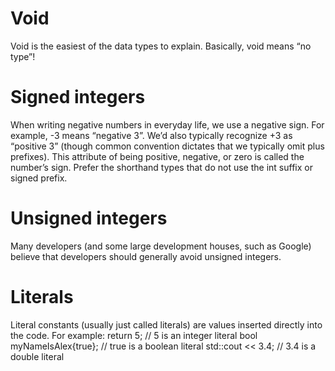 # Void
Void is the easiest of the data types to explain. Basically, void means “no type”!

# Signed integers
When writing negative numbers in everyday life, we use a negative sign. For example, -3 means “negative 3”. We’d also typically recognize +3 as “positive 3” (though common convention dictates that we typically omit plus prefixes). This attribute of being positive, negative, or zero is called the number’s sign.
Prefer the shorthand types that do not use the int suffix or signed prefix.

# Unsigned integers
Many developers (and some large development houses, such as Google) believe that developers should generally avoid unsigned integers.

# Literals
Literal constants (usually just called literals) are values inserted directly into the code. For example:
return 5;                // 5 is an integer literal
bool myNameIsAlex{true}; // true is a boolean literal
std::cout << 3.4;        // 3.4 is a double literal

